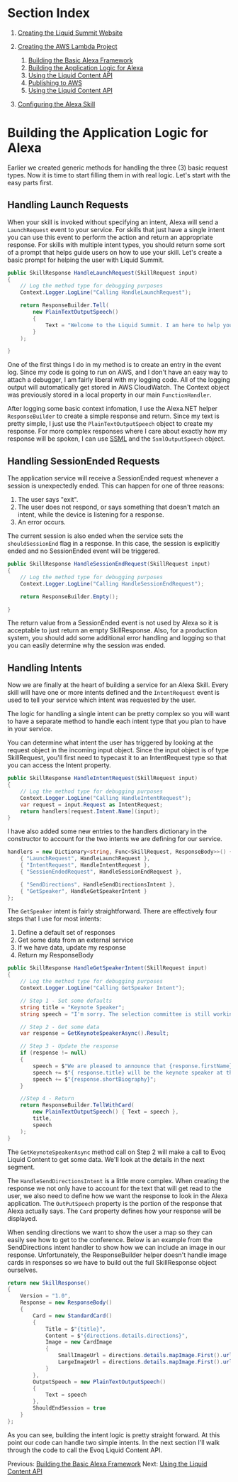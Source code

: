 # Section Index
1. [Creating the Liquid Summit Website](1_Setup_Liquid_Content.md)
2. [Creating the AWS Lambda Project](2_Create_AWS_Lambda_Project.md)

   1. [Building the Basic Alexa Framework](2-1_Create_Basic_Framework.md)
   2. [Building the Application Logic for Alexa](2-2_Create_Application_Logic.md)
   3. [Using the Liquid Content API](2-3_Use_Liquid_Content_API.md)
   4. [Publishing to AWS](2-4_Publishing_Lambda.md)
   5. [Using the Liquid Content API](2-5_Testing_Lambda_Function.md)

3. [Configuring the Alexa Skill](3_Configure_Alexa_Skill.md)

# Building the Application Logic for Alexa

Earlier we created generic methods for handling the three (3) basic request types. Now it is time to start filling them in with real logic. Let's start with the easy parts first.

## Handling Launch Requests

When your skill is invoked without specifying an intent, Alexa will send a `LaunchRequest` event to your service.  For skills that just have a single intent you can use this event to perform the action and return an appropriate response.  For skills with multiple intent types, you should return some sort of a prompt that helps guide users on how to use your skill. Let's create a basic prompt for helping the user with Liquid Summit.

```C#
public SkillResponse HandleLaunchRequest(SkillRequest input)
{
    // Log the method type for debugging purposes
    Context.Logger.LogLine("Calling HandleLaunchRequest");

    return ResponseBuilder.Tell(
        new PlainTextOutputSpeech()
        {
            Text = "Welcome to the Liquid Summit. I am here to help you find your way around the conference."
        }
    );

}
```

One of the first things I do in my method is to create an entry in the event log. Since my code is going to run on AWS, and I don't have an easy way to attach a debugger, I am fairly liberal with my logging code. All of the logging output will automatically get stored in AWS CloudWatch. The Context object was previously stored in a local property in our main `FunctionHandler`.

After logging some basic context infomation, I use the Alexa.NET helper `ResponseBuilder` to create a simple response and return. Since my text is pretty simple, I just use the `PlainTextOutputSpeech` object to create my response. For more complex responses where I care about exactly how my response will be spoken, I can use [SSML](https://www.w3.org/TR/speech-synthesis/) and the `SsmlOutputSpeech` object.

## Handling SessionEnded Requests
The application service will receive a SessionEnded request whenever a session is unexpectedly ended. This can happen for one of three  reasons:

1. The user says "exit".
2. The user does not respond, or says something that doesn't match an intent, while the device is listening for a response.
3. An error occurs.

The current session is also ended when the service sets the `shouldSessionEnd` flag in a response. In this case, the session is explicitly ended and no SessionEnded event will be triggered.

```C#
public SkillResponse HandleSessionEndRequest(SkillRequest input)
{
    // Log the method type for debugging purposes
    Context.Logger.LogLine("Calling HandleSessionEndRequest");

    return ResponseBuilder.Empty();

}
```  

The return value from a SessionEnded event is not used by Alexa so it is acceptable to just return an empty SkillResponse. Also, for a production system, you should add some additional error handling and logging so that you can easily determine why the session was ended.

## Handling Intents

Now we are finally at the heart of building a service for an Alexa Skill. Every skill will have one or more intents defined and the `IntentRequest` event is used to tell your service which intent was requested by the user.

The logic for handling a single intent can be pretty complex so you will want to have a separate method to handle each intent type that you plan to have in your service.

You can determine what intent the user has triggered by looking at the request object in the incoming input object. Since the input object is of type SkillRequest, you'll first need to typecast it to an IntentRequest type so that you can access the Intent property.

```C#
public SkillResponse HandleIntentRequest(SkillRequest input)
{
    // Log the method type for debugging purposes
    Context.Logger.LogLine("Calling HandleIntentRequest");
    var request = input.Request as IntentRequest;
    return handlers[request.Intent.Name](input);
}

```

I have also added some new entries to the handlers dictionary in the constructor to account for the two intents we are defining for our service.

```C#
handlers = new Dictionary<string, Func<SkillRequest, ResponseBody>>() {
    { "LaunchRequest", HandleLaunchRequest },
    { "IntentRequest", HandleIntentRequest },
    { "SessionEndedRequest", HandleSessionEndRequest },

    { "SendDirections", HandleSendDirectionsIntent },
    { "GetSpeaker", HandleGetSpeakerIntent }
};
```

The `GetSpeaker` intent is fairly straightforward. There are effectively four steps that I use for most intents:

1. Define a default set of responses
2. Get some data from an external service
3. If we have data, update my response
4. Return my ResponseBody

```C#
public SkillResponse HandleGetSpeakerIntent(SkillRequest input)
{
    // Log the method type for debugging purposes
    Context.Logger.LogLine("Calling GetSpeaker Intent");

    // Step 1 - Set some defaults
    string title = "Keynote Speaker";
    string speech = "I'm sorry. The selection committee is still working to identify a keynote speaker.";

    // Step 2 - Get some data
    var response = GetKeynoteSpeakerAsync().Result;

    // Step 3 - Update the response
    if (response != null)
    {
        speech = $"We are pleased to announce that {response.firstName} {response.lastName}, ";
        speech += $"{ response.title} will be the keynote speaker at the Liquid Summit conference. ";
        speech += $"{response.shortBiography}";
    }

    //Step 4 - Return 
    return ResponseBuilder.TellWithCard(
        new PlainTextOutputSpeech() { Text = speech },
        title,
        speech            
    );
}
```

The `GetKeynoteSpeakerAsync` method call on Step 2 will make a call to Evoq Liquid Content to get some data.  We'll look at the details in the next segment. 

The `HandleSendDirectionsIntent` is a little more complex. When creating the response we not only have to account for the text that will get read to the user, we also need to define how we want the response to look in the Alexa application.  The `OutPutSpeech` property is the portion of the response that Alexa actually says. The `Card` property defines how your response will be displayed.

When sending directions we want to show the user a map so they can easily see how to get to the conference. Below is an example from the SendDirections intent handler to show how we can include an image in our response. Unfortunately, the ResponseBuilder helper doesn't handle image cards in responses so we have to build out the full SkillResponse object ourselves.

```C#
return new SkillResponse()
{
    Version = "1.0",
    Response = new ResponseBody()
    {
        Card = new StandardCard()
        {
            Title = $"{title}",
            Content = $"{directions.details.directions}",
            Image = new CardImage
            {
                SmallImageUrl = directions.details.mapImage.First().url,
                LargeImageUrl = directions.details.mapImage.First().url
            }
        },
        OutputSpeech = new PlainTextOutputSpeech()
        {
            Text = speech
        },
        ShouldEndSession = true
    }
};
```

As you can see, building the intent logic is pretty straight forward. At this point our code can handle two simple intents.  In the next section I'll walk through the code to call the Evoq Liquid Content API.

Previous:   [Building the Basic Alexa Framework](2-1_Create_Basic_Framework.md)
Next:       [Using the Liquid Content API](2-3_Use_Liquid_Content_API.md)